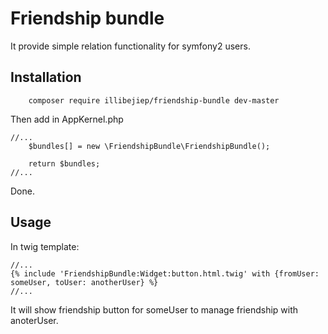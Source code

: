 # Friendship bundle

It provide simple relation functionality for symfony2 users.

## Installation

```
    composer require illibejiep/friendship-bundle dev-master
```

Then add in AppKernel.php

```
//...
    $bundles[] = new \FriendshipBundle\FriendshipBundle();

    return $bundles;
//...
```

Done.

## Usage

In twig template:

```
//...
{% include 'FriendshipBundle:Widget:button.html.twig' with {fromUser: someUser, toUser: anotherUser} %}
//...
```

It will show friendship button for someUser to manage friendship with anoterUser.
